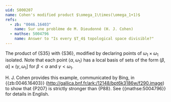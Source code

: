 ```yaml
---
uid: S000207
name: Cohen's modified product $\omega_1\times(\omega_1+1)$
refs:
  - zb: "0046.16403"
    name: Sur une problème de M. Dieudonné (H. J. Cohen)
  - mathse: 5004796
    name: Answer to "Is every $T_4$ topological space divisible?"
---
```


The product of {S35} with {S36},
modified by declaring points of $\omega_1\times\omega_1$ isolated.
Note that each point $\langle \alpha,\omega_1\rangle$ has a local basis of sets of the form $(\beta,\alpha]\times(\gamma,\omega_1]$ for $\beta<\alpha$ and $\gamma<\omega_1$.

H. J. Cohen provides this example, communicated by Bing, in {{zb:0046.16403}}
(<http://gallica.bnf.fr/ark:/12148/bpt6k3186w/f290.image>)
to show that {P207}
is strictly stronger than {P88}.
See {{mathse:5004796}} for details in English.
